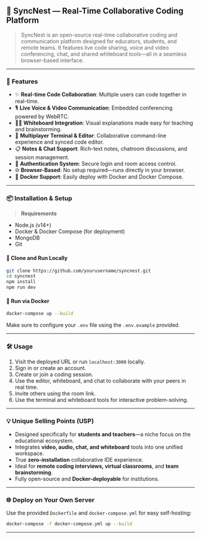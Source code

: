 ## 🔄 **SyncNest** — Real-Time Collaborative Coding Platform

> SyncNest is an open-source real-time collaborative coding and communication platform designed for educators, students, and remote teams. It features live code sharing, voice and video conferencing, chat, and shared whiteboard tools—all in a seamless browser-based interface.

---

### 🚀 Features

* ✨ **Real-time Code Collaboration**: Multiple users can code together in real-time.
* 🎙️ **Live Voice & Video Communication**: Embedded conferencing powered by WebRTC.
* 🧑‍🏫 **Whiteboard Integration**: Visual explanations made easy for teaching and brainstorming.
* 🧠 **Multiplayer Terminal & Editor**: Collaborative command-line experience and synced code editor.
* 📋 **Notes & Chat Support**: Rich-text notes, chatroom discussions, and session management.
* 🔐 **Authentication System**: Secure login and room access control.
* 🌐 **Browser-Based**: No setup required—runs directly in your browser.
* 🐳 **Docker Support**: Easily deploy with Docker and Docker Compose.

---

### 📦 Installation & Setup

> **Requirements**

* Node.js (v14+)
* Docker & Docker Compose (for deployment)
* MongoDB
* Git

#### 🔧 Clone and Run Locally

```bash
git clone https://github.com/yourusername/syncnest.git
cd syncnest
npm install
npm run dev
```

#### 🐳 Run via Docker

```bash
docker-compose up --build
```

Make sure to configure your `.env` file using the `.env.example` provided.

---

### 🛠️ Usage

1. Visit the deployed URL or run `localhost:3000` locally.
2. Sign in or create an account.
3. Create or join a coding session.
4. Use the editor, whiteboard, and chat to collaborate with your peers in real time.
5. Invite others using the room link.
6. Use the terminal and whiteboard tools for interactive problem-solving.

---

### 💡 Unique Selling Points (USP)

* Designed specifically for **students and teachers**—a niche focus on the educational ecosystem.
* Integrates **video, audio, chat, and whiteboard** tools into one unified workspace.
* True **zero-installation** collaborative IDE experience.
* Ideal for **remote coding interviews, virtual classrooms**, and **team brainstorming**.
* Fully open-source and **Docker-deployable** for institutions.

---

### 🌐 Deploy on Your Own Server

Use the provided `Dockerfile` and `docker-compose.yml` for easy self-hosting:

```bash
docker-compose -f docker-compose.yml up --build
```

---




